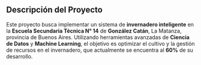 <h2>Descripción del Proyecto</h2>
    <p>
        Este proyecto busca implementar un sistema de <strong>invernadero inteligente</strong> en la 
        <strong>Escuela Secundaria Técnica N° 14</strong> de <strong>González Catán</strong>, 
        La Matanza, provincia de Buenos Aires. Utilizando herramientas avanzadas de 
        <strong>Ciencia de Datos</strong> y <strong>Machine Learning</strong>, el objetivo es optimizar 
        el cultivo y la gestión de recursos en el invernadero, que actualmente se encuentra al 
        <strong>60%</strong> de su desarrollo.
    </p>
